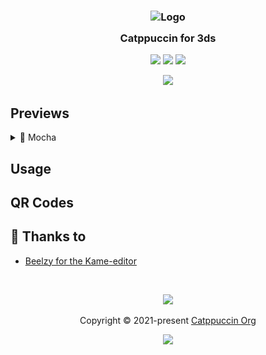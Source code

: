 <h3 align="center">
	<img src="https://raw.githubusercontent.com/catppuccin/catppuccin/main/assets/logos/exports/1544x1544_circle.png" width="100" alt="Logo"/><br/>
	<img src="https://raw.githubusercontent.com/catppuccin/catppuccin/main/assets/misc/transparent.png" height="30" width="0px"/>
	Catppuccin for 3ds
	<img src="https://raw.githubusercontent.com/catppuccin/catppuccin/main/assets/misc/transparent.png" height="30" width="0px"/>
</h3>

<p align="center">
	<a href="https://github.com/catppuccin/3ds/stargazers"><img src="https://img.shields.io/github/stars/crumpetalpaca/3ds?colorA=363a4f&colorB=b7bdf8&style=for-the-badge"></a>
	<a href="https://github.com/catppuccin/3ds/issues"><img src="https://img.shields.io/github/issues/crumpetalpaca/3ds?colorA=363a4f&colorB=f5a97f&style=for-the-badge"></a>
	<a href="https://github.com/catppuccin/3ds/contributors"><img src="https://img.shields.io/github/contributors/crumpetalpaca/3ds?colorA=363a4f&colorB=a6da95&style=for-the-badge"></a>
</p>

<p align="center">
	<img src="assets/preview.webp"/>
</p>

## Previews

<details>
<summary>🌿 Mocha</summary>
<img src="assets/previews/mocha.png"/>
</details>

## Usage

## QR Codes


## 💝 Thanks to

- [Beelzy for the Kame-editor]("https://beelzy.gitlab.io/kame-editor")

&nbsp;

<p align="center">
	<img src="https://raw.githubusercontent.com/catppuccin/catppuccin/main/assets/footers/gray0_ctp_on_line.svg?sanitize=true" />
</p>

<p align="center">
	Copyright &copy; 2021-present <a href="https://github.com/catppuccin" target="_blank">Catppuccin Org</a>
</p>

<p align="center">
	<a href="https://github.com/catppuccin/catppuccin/blob/main/LICENSE"><img src="https://img.shields.io/static/v1.svg?style=for-the-badge&label=License&message=MIT&logoColor=d9e0ee&colorA=363a4f&colorB=b7bdf8"/></a>
</p>

